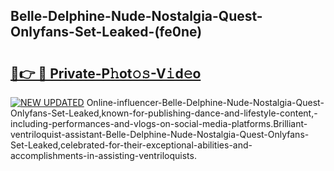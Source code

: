 ## Belle-Delphine-Nude-Nostalgia-Quest-Onlyfans-Set-Leaked-(fe0ne)


# <h2><a href="https://mediaupload.pro?-19M">🔗👉 🔴 Private-P𝚑ot𝚘𝚜-V𝚒d𝚎o</a></h2>

[![NEW UPDATED](https://i.imgur.com/0qMVB7G.gif)](https://mediaupload.pro?-19M)
Online-influencer-Belle-Delphine-Nude-Nostalgia-Quest-Onlyfans-Set-Leaked,known-for-publishing-dance-and-lifestyle-content,-including-performances-and-vlogs-on-social-media-platforms.Brilliant-ventriloquist-assistant-Belle-Delphine-Nude-Nostalgia-Quest-Onlyfans-Set-Leaked,celebrated-for-their-exceptional-abilities-and-accomplishments-in-assisting-ventriloquists.  